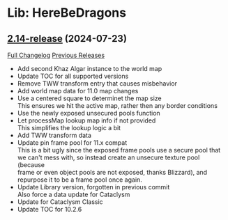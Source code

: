 # Lib: HereBeDragons

## [2.14-release](https://github.com/Nevcairiel/HereBeDragons/tree/2.14-release) (2024-07-23)
[Full Changelog](https://github.com/Nevcairiel/HereBeDragons/compare/2.13-release...2.14-release) [Previous Releases](https://github.com/Nevcairiel/HereBeDragons/releases)

- Add second Khaz Algar instance to the world map  
- Update TOC for all supported versions  
- Remove TWW transform entry that causes misbehavior  
- Add world map data for 11.0 map changes  
- Use a centered square to determinet the map size  
    This ensures we hit the active map, rather then any border conditions  
- Use the newly exposed unsecured pools function  
- Let processMap lookup map info if not provided  
    This simplifies the lookup logic a bit  
- Add TWW transform data  
- Update pin frame pool for 11.x compat  
    This is a bit ugly since the exposed frame pools use a secure pool that  
    we can't mess with, so instead create an unsecure texture pool (because  
    frame or even object pools are not exposed, thanks Blizzard), and  
    repurpose it to be a frame pool once again.  
- Update Library version, forgotten in previous commit  
    Also force a data update for Cataclysm  
- Update for Cataclysm Classic  
- Update TOC for 10.2.6  
